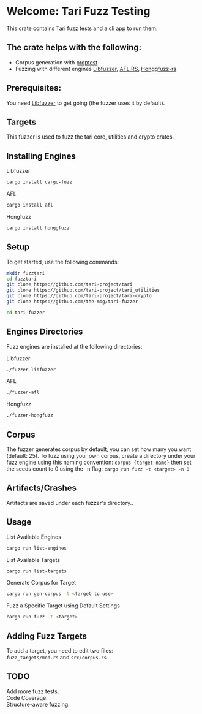 # Welcome: Tari Fuzz Testing
This crate contains Tari fuzz tests and a cli app to run them.

## The crate helps with the following:
- Corpus generation with [proptest](https://github.com/altsysrq/proptest) 
- Fuzzing with different engines [Libfuzzer](http://llvm.org/docs/LibFuzzer.html), [AFL.RS](https://github.com/rust-fuzz/afl.rs), [Honggfuzz-rs](https://github.com/rust-fuzz/honggfuzz-rs)


## Prerequisites:
You need [Libfuzzer](http://llvm.org/docs/LibFuzzer.html) to get going (the fuzzer uses it by default). 

## Targets
This fuzzer is used to fuzz the tari core,  utilities and crypto crates. 


## Installing Engines
Libfuzzer
```sh
cargo install cargo-fuzz
```

AFL
```sh
cargo install afl
```

Hongfuzz
```sh
cargo install honggfuzz
```

## Setup
To get started, use the following commands:
```sh
mkdir fuzztari
cd fuzztari
git clone https://github.com/tari-project/tari
git clone https://github.com/tari-project/tari_utilities
git clone https://github.com/tari-project/tari-crypto
git clone https://github.com/the-mog/tari-fuzzer

cd tari-fuzzer
```

## Engines Directories
Fuzz engines are installed at the following directories:

Libfuzzer
```sh
./fuzzer-libfuzzer
```

AFL
```sh
./fuzzer-afl
```

Hongfuzz
```sh
./fuzzer-hongfuzz
```

## Corpus
The fuzzer generates corpus by default, you can set how many you want (default: 25).
To fuzz using your own corpus, create a directory under your fuzz engine using this naming convention: `corpus-{target-name}` then set the seeds count to 0 using the -n flag:
`cargo run fuzz -t <target> -n 0`

## Artifacts/Crashes
Artifacts are saved under each fuzzer's directory..

## Usage

List Available Engines
```sh
cargo run list-engines
```

List Available Targets
```sh
cargo run list-targets
```
Generate Corpus for Target
```sh
cargo run gen-corpus -t <target to use>
```

Fuzz a Specific Target using Default Settings
```sh
cargo run fuzz -t <target>
```
## Adding Fuzz Targets
To add a target, you need to edit two files:  
`fuzz_targets/mod.rs` and `src/corpus.rs`


## TODO
Add more fuzz tests.  
Code Coverage.  
Structure-aware fuzzing.

